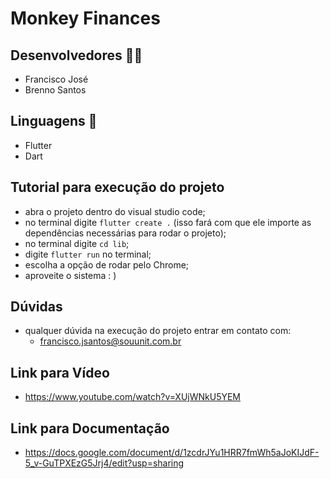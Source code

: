 # Monkey Finances


## Desenvolvedores 🧑‍💻

- Francisco José
- Brenno Santos

## Linguagens 📘

- Flutter
- Dart

## Tutorial para execução do projeto

- abra o projeto dentro do visual studio code;
- no terminal digite `flutter create .` (isso fará com que ele importe as dependências necessárias para rodar o projeto);
- no terminal digite `cd lib`;
- digite `flutter run` no terminal;
- escolha a opção de rodar pelo Chrome;
- aproveite o sistema : )

## Dúvidas

- qualquer dúvida na execução do projeto entrar em contato com:
  - francisco.jsantos@souunit.com.br

## Link para Vídeo

- https://www.youtube.com/watch?v=XUjWNkU5YEM

## Link para Documentação

- https://docs.google.com/document/d/1zcdrJYu1HRR7fmWh5aJoKIJdF-5_v-GuTPXEzG5Jrj4/edit?usp=sharing

